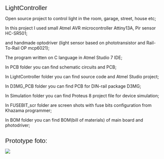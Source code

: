# LightController
Open source project to control light in the room, garage, street, house etc;

In this project I used small Atmel AVR microcontroller Attiny13A, Pir sensor HC-SR501;

and handmade optodriver (light sensor based on phototransistor and Rail-To-Rail OP mcp6021);

The program written on C language in Atmel Studio 7 IDE;

In PCB folder you can find schematic circuits and PCB;

In LightController folder you can find source code and Atmel Studio project;

In D3MG_PCB folder you can find PCB for DIN-rail package D3MG;

In Simulation folder you can find Proteus 8 project file for device simulation;

In FUSEBIT_scr folder are screen shots with fuse bits configuration from Khazama programmer;

In BOM folder you can find BOM(bill of materials) of main board and photodriver;

<style type="text/css"> 
   H1 { 
    font-family: Arial, Helvetica, Verdana, sans-serif; /* Гарнитура шрифта */ 
    font-size: 150%; /* Размер текста */ 
    font-weight: lighter; /* Светлое начертание */ 
    font-color: blue;
   }
  </style>

<h1>Prototype foto: </h1>

<img src="https://habrastorage.org/files/e9f/563/888/e9f563888cdf4c149a052febf3b871ff.jpg"/>
